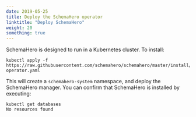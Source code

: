 ```yaml
---
date: 2019-05-25
title: Deploy the SchemaHero operator
linktitle: "Deploy SchemaHero"
weight: 20
something: true
---
```


SchemaHero is designed to run in a Kubernetes cluster. To install:

```
kubectl apply -f https://raw.githubusercontent.com/schemahero/schemahero/master/install/schemahero/schemahero-operator.yaml
```

This will create a `schemahero-system` namespace, and deploy the SchemaHero manager. You can confirm that SchemaHero is installed by executing:

```
kubectl get databases
No resources found
```
